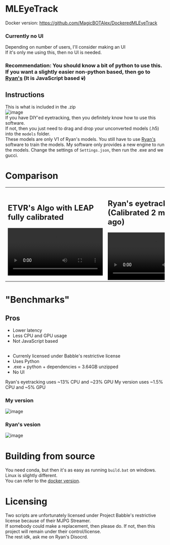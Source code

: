 # MLEyeTrack
Docker version: https://github.com/MagicBOTAlex/DockeredMLEyeTrack

### Currently no UI
Depending on number of users, I'll consider making an UI \
If it's only me using this, then no UI is needed.

### Recommendation: You should know a bit of python to use this. If you want a slightly easier non-python based, then go to [Ryan's](https://github.com/ryan9411vr/EyeTracking/) (It is JavaScript based 💀)

## Instructions
This is what is included in the .zip \
![image](https://github.com/user-attachments/assets/511be61c-f02e-433e-bf90-047a95435769) \
If you have DIY'ed eyetracking, then you definitely know how to use this software. \
If not, then you just need to drag and drop your unconverted models (.h5) into the `models` folder. \
These models are only V1 of Ryan's models. You still have to use [Ryan's](https://github.com/ryan9411vr/EyeTracking/) software to train the models. My software only provides a new engine to run the models.
Change the settings of `Settings.json`, then run the .exe and we gucci.

# Comparison
<table>
  <tr>
    <td>
          <h2>ETVR's Algo with LEAP fully calibrated</h2>
      <a href="https://github.com/user-attachments/assets/633e0539-c6a6-44c1-bbe9-a47a0082e21b">
        <video src="https://github.com/user-attachments/assets/633e0539-c6a6-44c1-bbe9-a47a0082e21b" alt="Video 1" width="300">
      </a>
    </td>
    <td>
          <h2>Ryan's eyetrack (Calibrated 2 months ago)</h2>
      <a href="https://github.com/user-attachments/assets/67c03609-f381-452a-952f-5274c6105fe9">
        <video src="https://github.com/user-attachments/assets/67c03609-f381-452a-952f-5274c6105fe9" alt="Video 2" width="300">
      </a>
    </td>
    <td>
          <h2>MLEyetrack (Calibrated 2 months ago)</h2>
      <a href="https://github.com/user-attachments/assets/2d0c061c-ffa8-4ea9-98f0-1c68f74040d2">
        <video src="https://github.com/user-attachments/assets/2d0c061c-ffa8-4ea9-98f0-1c68f74040d2" alt="Video 3" width="300">
      </a>
    </td>
  </tr>
</table>

# "Benchmarks"
## Pros
- Lower latency
- Less CPU and GPU usage
- Not JavaScript based

##
- Currenly licensed under Babble's restrictive license
- Uses Python
- .exe + python + dependencies = 3.64GB unzipped
- No UI

Ryan's eyetracking uses ~13% CPU and ~23% GPU
My version uses ~1.5% CPU and ~5% GPU

### My version
![image](https://github.com/user-attachments/assets/2a5a465a-223c-4a6c-b35a-6afc56bb51e3)

### Ryan's vesion
![image](https://github.com/user-attachments/assets/260255cf-2490-441d-a89e-070d3733b340)


# Building from source
You need conda, but then it's as easy as running `build.bat` on windows. Linux is slightly different. \
You can refer to the [docker version](https://github.com/MagicBOTAlex/DockeredMLEyeTrack).

# Licensing
Two scripts are unfortunately licensed under Project Babble's restrictive license because of their MJPG Streamer. \
If somebody could make a replacement, then please do. If not, then this project will remain under their control/license. \
The rest idk, ask me on Ryan's Disocrd.
